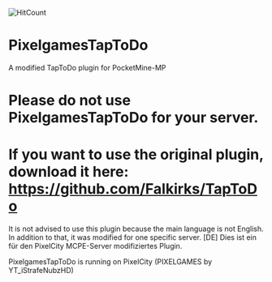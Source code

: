![HitCount](http://hits.dwyl.io/YTiStrafeNubzHD/PixelgamesTapToDo.svg)

# PixelgamesTapToDo

A modified TapToDo plugin for PocketMine-MP

# Please do not use PixelgamesTapToDo for your server.
# If you want to use the original plugin, download it here: https://github.com/Falkirks/TapToDo

It is not advised to use this plugin because the main language is not English. In addition to that, it was modified for one specific server.
[DE] Dies ist ein für den PixelCity MCPE-Server modifiziertes Plugin.

PixelgamesTapToDo is running on PixelCity (PIXELGAMES by YT_iStrafeNubzHD)
